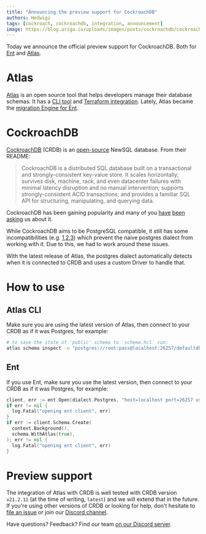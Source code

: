 ```yaml
---
title: "Announcing the preview support for CockroachDB"
authors: Hedwigz
tags: [cockroach, cockroachdb, integration, announcement]
image: https://blog.ariga.io/uploads/images/posts/cockroachdb/cockroachdb.png
---
```


Today we announce the official preview support for CockroachDB. Both for [Ent](https://entgo.io) and [Atlas](https://atlasgo.io).

# Atlas
[Atlas](https://atlasgo.io) is an open source tool that helps developers manage their database schemas. It has a [CLI tool](https://atlasgo.io/cli/reference) and [Terraform integration](https://atlasgo.io/blog/2022/05/04/announcing-terraform-provider). Lately, Atlas became the [migration Engine for Ent](https://entgo.io/blog/2022/01/20/announcing-new-migration-engine).

# CockroachDB
[CockroachDB](https://www.cockroachlabs.com/) (CRDB) is an [open-source](https://github.com/cockroachdb/cockroach) NewSQL database. From their README:
> CockroachDB is a distributed SQL database built on a transactional and strongly-consistent key-value store. It scales horizontally; survives disk, machine, rack, and even datacenter failures with minimal latency disruption and no manual intervention; supports strongly-consistent ACID transactions; and provides a familiar SQL API for structuring, manipulating, and querying data.  
  
CockroachDB has been gaining popularity and many of you [have](https://github.com/ent/ent/issues/2545) [been](https://github.com/ariga/atlas/issues/785#issue-1231951038) [asking](https://github.com/ariga/atlas/issues/785#issuecomment-1125853135) us about it.

While CockroachDB aims to be PostgreSQL compatible, it still has some incompatibilities (e.g. [1](https://github.com/cockroachdb/cockroach/issues/20296#issuecomment-1066140651),[2](https://github.com/cockroachdb/cockroach/issues/82064),[3](https://github.com/cockroachdb/cockroach/issues/81659)) which prevent the naive postgres dialect from working with it. Due to this, we had to work around these issues.  
  
With the latest release of Atlas, the postgres dialect automatically detects when it is connected to CRDB and uses a custom Driver to handle that.

# How to use
## Atlas CLI
Make sure you are using the latest version of Atlas, then connect to your CRDB as if it was Postgres, for example:
```bash
# to save the state of 'public' schema to `schema.hcl` run:
atlas schema inspect -u "postgres://root:pass@localhost:26257/defaultdb?sslmode=disable" -s "public" > schema.hcl
```
## Ent
If you use Ent, make sure you use the latest version, then connect to your CRDB as if it was Postgres, for example:
```go
client, err := ent.Open(dialect.Postgres, "host=localhost port=26257 user=root dbname=defaultdb password=pass sslmode=disable")
if err != nil {
  log.Fatal("opening ent client", err)
}
if err := client.Schema.Create(
  context.Background(),
  schema.WithAtlas(true),
); err != nil {
  log.Fatal("opening ent client", err)
}
```

# Preview support
The integration of Atlas with CRDB is well tested with CRDB version `v21.2.11` (at the time of writing, `latest`) and we will extend that in the future.
If you're using other versions of CRDB or looking for help, don't hesitate to [file an issue](https://github.com/ariga/atlas/issues) or join our [Discord channel](https://discord.gg/zZ6sWVg6NT).

Have questions? Feedback? Find our team [on our Discord server](https://discord.gg/zZ6sWVg6NT).
